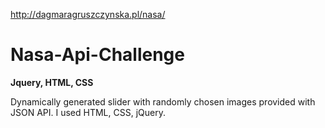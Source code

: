 http://dagmaragruszczynska.pl/nasa/
# Nasa-Api-Challenge
<strong>Jquery, HTML, CSS</strong>
<p>Dynamically generated slider with randomly chosen images provided with JSON API. I used HTML, CSS, jQuery.</p>
